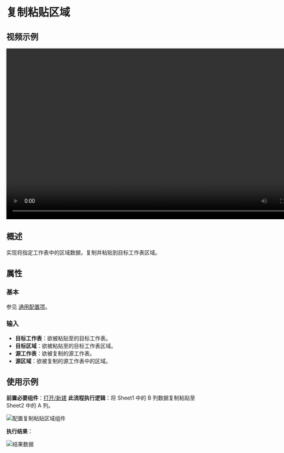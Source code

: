 # 复制粘贴区域

## 视频示例

<video controls height='450px' width='800px' src="https://encooacademy.oss-cn-shanghai.aliyuncs.com/activity/CopyAndPasteArea.mp4"></video>

## 概述

实现将指定工作表中的区域数据，复制并粘贴到目标工作表区域。

## 属性

### 基本

参见 [通用配置项](../Appendix/CommonConfigurationItems.md)。

### 输入

- **目标工作表**：欲被粘贴至的目标工作表。
- **目标区域**：欲被粘贴至的目标工作表区域。
- **源工作表**：欲被复制的源工作表。
- **源区域**：欲被复制的源工作表中的区域。

## 使用示例

**前置必要组件**：[打开/新建](../OfficeExcel/OpenExcel.md)
**此流程执行逻辑**：将 Sheet1 中的 B 列数据复制粘贴至 Sheet2 中的 A 列。

![配置复制粘贴区域组件](https://docimages.blob.core.chinacloudapi.cn/images/Activities/copyandpaste20201217.png)  

**执行结果**：

![结果数据](https://docimages.blob.core.chinacloudapi.cn/images/Activities/copyandpasteresult20201217.png)
